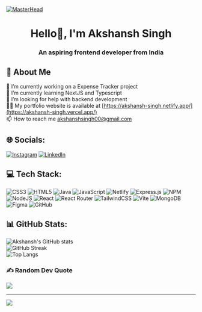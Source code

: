 [![MasterHead](http://www.codingvilla.in/wp-content/uploads/2019/11/baner3.jpg)](https://simplysabir.io)
<h1 align="center">Hello👋, I'm Akshansh Singh</h1>
<h3 align="center">An aspiring frontend developer from India</h3>

## 💫 About Me
🔭 I’m currently working on a Expense Tracker project<br>🌱 I’m currently learning NextJS and Typescript<br>🤝 I’m looking for help with backend development<br>👨‍💻 My portfolio website is available at [https://akshansh-singh.netlify.app/](https://akshansh-singh.vercel.app/)<br>📫 How to reach me akshanshsingh00@gmail.com


## 🌐 Socials:
[![Instagram](https://img.shields.io/badge/Instagram-%23E4405F.svg?logo=Instagram&logoColor=white)](https://instagram.com/__akshansh_singh) [![LinkedIn](https://img.shields.io/badge/LinkedIn-%230077B5.svg?logo=linkedin&logoColor=white)](https://linkedin.com/in/akshansh-singh-3b6718250/) 

## 💻 Tech Stack:
![CSS3](https://img.shields.io/badge/css3-%231572B6.svg?style=flat&logo=css3&logoColor=white) ![HTML5](https://img.shields.io/badge/html5-%23E34F26.svg?style=flat&logo=html5&logoColor=white) ![Java](https://img.shields.io/badge/java-%23ED8B00.svg?style=flat&logo=openjdk&logoColor=white) ![JavaScript](https://img.shields.io/badge/javascript-%23323330.svg?style=flat&logo=javascript&logoColor=%23F7DF1E) ![Netlify](https://img.shields.io/badge/netlify-%23000000.svg?style=flat&logo=netlify&logoColor=#00C7B7) ![Express.js](https://img.shields.io/badge/express.js-%23404d59.svg?style=flat&logo=express&logoColor=%2361DAFB) ![NPM](https://img.shields.io/badge/NPM-%23CB3837.svg?style=flat&logo=npm&logoColor=white) ![NodeJS](https://img.shields.io/badge/node.js-6DA55F?style=flat&logo=node.js&logoColor=white) ![React](https://img.shields.io/badge/react-%2320232a.svg?style=flat&logo=react&logoColor=%2361DAFB) ![React Router](https://img.shields.io/badge/React_Router-CA4245?style=flat&logo=react-router&logoColor=white) ![TailwindCSS](https://img.shields.io/badge/tailwindcss-%2338B2AC.svg?style=flat&logo=tailwind-css&logoColor=white) ![Vite](https://img.shields.io/badge/vite-%23646CFF.svg?style=flat&logo=vite&logoColor=white) ![MongoDB](https://img.shields.io/badge/MongoDB-%234ea94b.svg?style=flat&logo=mongodb&logoColor=white) ![Figma](https://img.shields.io/badge/figma-%23F24E1E.svg?style=flat&logo=figma&logoColor=white) ![GitHub](https://img.shields.io/badge/github-%23121011.svg?style=flat&logo=github&logoColor=white)
## 📊 GitHub Stats:
![Akshansh's GitHub stats](https://github-readme-stats.vercel.app/api?username=Akshansh029&theme=dracula&show_icons=true&hide_border=true)<br/>
![GitHub Streak](https://streak-stats.demolab.com?user=Akshansh029&theme=dracula&hide_border=true&date_format=j%20M%5B%20Y%5D)<br/>
![Top Langs](https://github-readme-stats.vercel.app/api/top-langs/?username=Akshansh029&theme=dracula&hide_border=true&exclude_repo=food-restaurant)


### ✍️ Random Dev Quote
![](https://quotes-github-readme.vercel.app/api?type=horizontal&theme=tokyonight)

---
[![](https://visitcount.itsvg.in/api?id=Akshansh029&icon=0&color=0)](https://visitcount.itsvg.in)

<!-- Proudly created with GPRM ( https://gprm.itsvg.in ) -->
